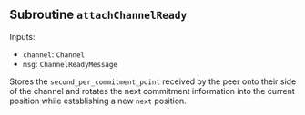 ## Subroutine `attachChannelReady`

Inputs:

-   `channel`: `Channel`
-   `msg`: `ChannelReadyMessage`

Stores the `second_per_commitment_point` received by the peer onto their side of the channel and rotates the next commitment information into the current position while establishing a new `next` position.
